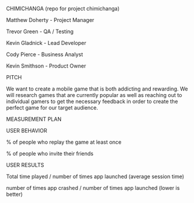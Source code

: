 CHIMICHANGA
(repo for project chimichanga)

Matthew Doherty - Project Manager

Trevor Green - QA / Testing

Kevin Gladnick - Lead Developer

Cody Pierce - Business Analyst

Kevin Smithson - Product Owner

PITCH

We want to create a mobile game that is both addicting and rewarding. We will research games that are currently popular as well as reaching out to individual gamers to get the necessary feedback in order to create the perfect game for our target audience.

MEASUREMENT PLAN 

USER BEHAVIOR

% of people who replay the game at least once

% of people who invite their friends

USER RESULTS

Total time played / number of times app launched (average session time)

number of times app crashed / number of times app launched (lower is better)
 

